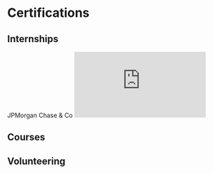 # Certifications

## Internships

JPMorgan Chase & Co
![R5iK7HMxJGBgaSbvk_J.P. Morgan_6JC4p64tm9zDjdtkw_1708620933423_completion_certificate.pdf](https://github.com/zacharias1219/Certifications/files/14377352/R5iK7HMxJGBgaSbvk_J.P.Morgan_6JC4p64tm9zDjdtkw_1708620933423_completion_certificate.pdf)


## Courses

## Volunteering

